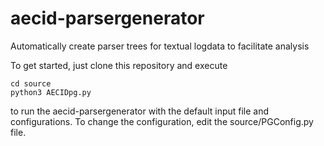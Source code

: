# aecid-parsergenerator
Automatically create parser trees for textual logdata to facilitate analysis

To get started, just clone this repository and execute
```
cd source
python3 AECIDpg.py
```
to run the aecid-parsergenerator with the default input file and configurations. To change the configuration, edit the source/PGConfig.py file.
